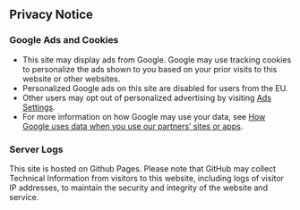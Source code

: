## Privacy Notice

### Google Ads and Cookies
* This site may display ads from Google. Google may use tracking cookies to personalize the ads shown to you based on your prior visits to this website or other websites.
* Personalized Google ads on this site are disabled for users from the EU.
* Other users may opt out of personalized advertising by visiting [Ads Settings](https://www.google.com/settings/ads).
* For more information on how Google may use your data, see [How Google uses data when you use our partners’ sites or apps](https://policies.google.com/technologies/partner-sites).

### Server Logs
This site is hosted on Github Pages. Please note that GitHub may collect Technical Information from visitors to this website, including logs of visitor IP addresses, to maintain the security and integrity of the website and service.
